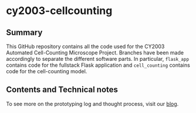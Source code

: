 # cy2003-cellcounting

## Summary

This GitHub repository contains all the code used for the CY2003 Automated Cell-Counting Microscope Project. Branches have been made accordingly to separate the different software parts. In particular, `flask_app` contains code for the fullstack Flask application and `cell_counting` contains code for the cell-counting model.

## Contents and Technical notes

To see more on the prototyping log and thought process, visit our [blog](https://blogs.ntu.edu.sg/ps9888-2021-g18/).
